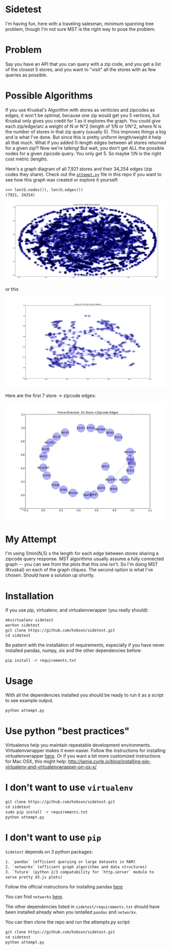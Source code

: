 # <a name='Sidetest'/>Sidetest<a>

I'm having fun, here with a traveling salesman, minimum spanning tree problem, though I'm not sure MST is the right way to pose the problem.  

# <a name='Problem'/>Problem<a>

Say you have an API that you can query with a zip code, and you get a list of the closest 5 stores, and you want to "visit" all the stores with as few queries as possible. 

# <a name='PossibleAlgorithms'/>Possible Algorithms</a>

If you use Kruskal's Algorithm with stores as veriticies and zipcodes as edges, it won't be optimal, because one zip would get you 5 vertices, but Kruskal only gives you credit for 1 as it explores the graph. You could give each zip/edge/arc a weight of N or N^2 (length of 1/N or 1/N^2, where N is the number of stores in that zip query (usually 5).  This improves things a big and is what I've done. But since this is pretty uniform length/weight it help all that much. What if you added 0-length edges between all stores returned for a given zip!? Now we're talking! But wait, you don't get ALL the possible nodes for a given zipcode query. You only get 5.  So maybe 1/N is the right cost metric (length). 

Here's a graph diagram of all 7,921 stores and their 34,254 edges (zip codes they share). Check out the [`attempt.py`](https://github.com/hobson/sidetest/blob/master/attmpt.py) file in this repo if you want to see how this graph was created or explore it yourself:

    >>> len(G.nodes()), len(G.edges())
    (7921, 34254)

![Force-Directed Graph Diagram](spring50edges.png?raw=true "50 Store-Zipcode Edges, Force-Directed Layout")

or this

![Shell Graph Diagram](shell50edges.png?raw=true "50 Store-Zipcode Edges, Shell (Circle) Layout")

Here are the first 7 store -> zipcode edges:

![Force-Directed Graph, 7 Stores](first7stores.png?raw=true "First 7 Stores, Force-Directed Layout")

# <a name='MyAttempt'/>My Attempt</a>

I'm using 1/min(N,5) s the length for each edge between stores sharing a zipcode query response. MST algorithms usually assume a fully connected graph -- you can see from the plots that this one isn't. So I'm doing MST (Kruskal) on each of the graph cliques. The second option is what I've chosen. Should have a solution up shortly.

# <a name='Installation'/>Installation</a>

If you use pip, virtualenv, and virtualenvwrapper (you really should):

    mkvirtualenv sidetest
    workon sidetest
    git clone https://github.com/hobson/sidetest.git
    cd sidetest

Be patient with the installation of requirements, especially if you have never installed pandas, numpy, six and the other dependencies before:

    pip install -r requirements.txt

# <a name='Usage'/>Usage</a>

With all the dependencies installed you should be ready to run it as a script to see example output.  

    python attempt.py


# <a name='UsePythonBestPractices'/>Use python "best practices"</a>

Virtualenvs help you maintain repeatable development environments. Virtualenvwrapper makes it even easier. Follow the instructions for installing virtualenvwrapper [here](http://virtualenvwrapper.readthedocs.org/en/latest/install.html). Or if you want a bit more customized instructions for Mac OSX, this might help: http://jamie.curle.io/blog/installing-pip-virtualenv-and-virtualenvwrapper-on-os-x/

# I don't want to use `virtualenv`

    git clone https://github.com/hobson/sidetest.git
    cd sidetest
    sudo pip install -r requirements.txt
    python attempt.py

# I don't want to use `pip`

`Sidetest` depends on 3 python packages:

    1. `pandas` (efficient querying or large datasets in RAM)
    2. `networkx` (efficient graph algorithms and data structures)
    3. `future` (python 2/3 compatability for `http.server` module to serve pretty d3.js plots)

Follow the official instructions for installing pandas [here](http://pandas.pydata.org/pandas-docs/stable/install.html)

You can find `networkx` [here](https://networkx.github.io/download.html).

The other dependencies listed in `sidetest/requirements.txt` should have been installed already when you isntalled `pandas` and `networkx`.

You can then clone the repo and run the attempts.py script:

    git clone https://github.com/hobson/sidetest.git
    cd sidetest
    python attempt.py
